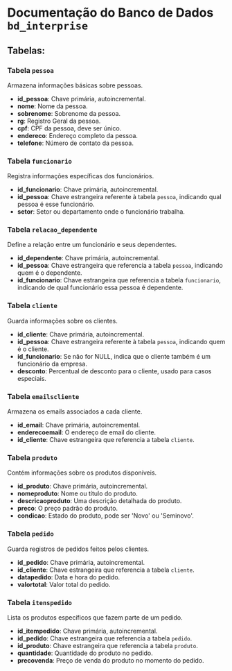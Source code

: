 # Documentação do Banco de Dados `bd_interprise`

## **Tabelas:**

### Tabela `pessoa`

Armazena informações básicas sobre pessoas.

- **id_pessoa**: Chave primária, autoincremental.
- **nome**: Nome da pessoa.
- **sobrenome**: Sobrenome da pessoa.
- **rg**: Registro Geral da pessoa.
- **cpf**: CPF da pessoa, deve ser único.
- **endereco**: Endereço completo da pessoa.
- **telefone**: Número de contato da pessoa.

### Tabela `funcionario`

Registra informações específicas dos funcionários.

- **id_funcionario**: Chave primária, autoincremental.
- **id_pessoa**: Chave estrangeira referente à tabela `pessoa`, indicando qual pessoa é esse funcionário.
- **setor**: Setor ou departamento onde o funcionário trabalha.

### Tabela `relacao_dependente`

Define a relação entre um funcionário e seus dependentes.

- **id_dependente**: Chave primária, autoincremental.
- **id_pessoa**: Chave estrangeira que referencia a tabela `pessoa`, indicando quem é o dependente.
- **id_funcionario**: Chave estrangeira que referencia a tabela `funcionario`, indicando de qual funcionário essa pessoa é dependente.

### Tabela `cliente`

Guarda informações sobre os clientes.

- **id_cliente**: Chave primária, autoincremental.
- **id_pessoa**: Chave estrangeira referente à tabela `pessoa`, indicando quem é o cliente.
- **id_funcionario**: Se não for NULL, indica que o cliente também é um funcionário da empresa.
- **desconto**: Percentual de desconto para o cliente, usado para casos especiais.

### Tabela `emailscliente`

Armazena os emails associados a cada cliente.

- **id_email**: Chave primária, autoincremental.
- **enderecoemail**: O endereço de email do cliente.
- **id_cliente**: Chave estrangeira que referencia a tabela `cliente`.

### Tabela `produto`

Contém informações sobre os produtos disponíveis.

- **id_produto**: Chave primária, autoincremental.
- **nomeproduto**: Nome ou título do produto.
- **descricaoproduto**: Uma descrição detalhada do produto.
- **preco**: O preço padrão do produto.
- **condicao**: Estado do produto, pode ser 'Novo' ou 'Seminovo'.

### Tabela `pedido`

Guarda registros de pedidos feitos pelos clientes.

- **id_pedido**: Chave primária, autoincremental.
- **id_cliente**: Chave estrangeira que referencia a tabela `cliente`.
- **datapedido**: Data e hora do pedido.
- **valortotal**: Valor total do pedido.

### Tabela `itenspedido`

Lista os produtos específicos que fazem parte de um pedido.

- **id_itempedido**: Chave primária, autoincremental.
- **id_pedido**: Chave estrangeira que referencia a tabela `pedido`.
- **id_produto**: Chave estrangeira que referencia a tabela `produto`.
- **quantidade**: Quantidade do produto no pedido.
- **precovenda**: Preço de venda do produto no momento do pedido.
